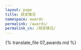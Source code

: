 ```yaml
---
layout: page
title: 获奖情况
namespace: awards
permalink: /awards/
permalink_cn: /获奖情况/
---
```


{% translate_file 07_awards.md %}  

